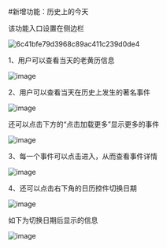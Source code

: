 #新增功能：历史上的今天

该功能入口设置在侧边栏

![6c41bfe79d3968c89ac411c239d0de4](https://github.com/Drifterpc/se_course_project_2/assets/140794349/55be447d-0ea0-4a4e-978b-4aae5734f42c)

1、用户可以查看当天的老黄历信息

![image](https://github.com/Drifterpc/se_course_project_2/assets/140794349/dd4eaa1b-33d9-456c-8c3c-17781d39672e)

2、用户可以查看当天在历史上发生的著名事件

![image](https://github.com/Drifterpc/se_course_project_2/assets/140794349/55db86f1-3991-4188-b14f-71f4daf6633e)

还可以点击下方的“点击加载更多”显示更多的事件

![image](https://github.com/Drifterpc/se_course_project_2/assets/140794349/a1507691-346c-4ff1-9332-405790ef14e5)

3、每一个事件可以点击进入，从而查看事件详情

![image](https://github.com/Drifterpc/se_course_project_2/assets/140794349/2bb1a059-3102-40be-870c-00b65d0b866d)

4、还可以点击右下角的日历控件切换日期

![image](https://github.com/Drifterpc/se_course_project_2/assets/140794349/19f2c400-d450-423d-8c1f-738964a199bb)

如下为切换日期后显示的信息

![image](https://github.com/Drifterpc/se_course_project_2/assets/140794349/358e111c-063a-48d3-8126-b4e6245c52f5)
